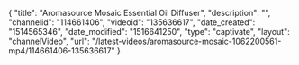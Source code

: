 {
    "title": "Aromasource Mosaic Essential Oil Diffuser",
    "description": "",
    "channelid": "114661406",
    "videoid": "135636617",
    "date_created": "1514565346",
    "date_modified": "1516641250",
    "type": "captivate",
    "layout": "channelVideo",
    "url": "\/latest-videos\/aromasource-mosaic-1062200561-mp4\/114661406-135636617"
}